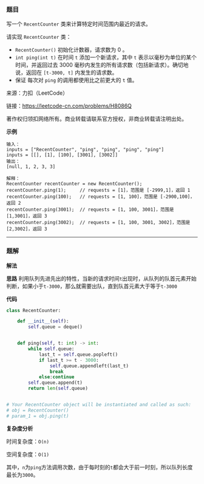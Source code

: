 ### 题目
写一个 `RecentCounter` 类来计算特定时间范围内最近的请求。

请实现 `RecentCounter` 类：

- `RecentCounter()` 初始化计数器，请求数为 0 。
- `int ping(int t)` 在时间 `t` 添加一个新请求，其中 `t` 表示以毫秒为单位的某个时间，并返回过去 3000 毫秒内发生的所有请求数（包括新请求）。确切地说，返回在 `[t-3000, t]` 内发生的请求数。
- 保证 每次对 `ping` 的调用都使用比之前更大的 `t` 值。

来源：力扣（LeetCode）

链接：https://leetcode-cn.com/problems/H8086Q

著作权归领扣网络所有。商业转载请联系官方授权，非商业转载请注明出处。


**示例**

```
输入：
inputs = ["RecentCounter", "ping", "ping", "ping", "ping"]
inputs = [[], [1], [100], [3001], [3002]]
输出：
[null, 1, 2, 3, 3]

解释：
RecentCounter recentCounter = new RecentCounter();
recentCounter.ping(1);     // requests = [1]，范围是 [-2999,1]，返回 1
recentCounter.ping(100);   // requests = [1, 100]，范围是 [-2900,100]，返回 2
recentCounter.ping(3001);  // requests = [1, 100, 3001]，范围是 [1,3001]，返回 3
recentCounter.ping(3002);  // requests = [1, 100, 3001, 3002]，范围是 [2,3002]，返回 3

```

------------
### 题解
**解法**

**思路**
利用队列先进先出的特性，当新的请求时间`t`出现时，从队列的队首元素开始判断，如果小于`t-3000`，那么就需要出队，直到队首元素大于等于`t-3000`

**代码**

```python
class RecentCounter:

    def __init__(self):
        self.queue = deque()


    def ping(self, t: int) -> int:
        while self.queue:
            last_t = self.queue.popleft()
            if last_t >= t - 3000:
                self.queue.appendleft(last_t)
                break
            else:continue
        self.queue.append(t)
        return len(self.queue)


# Your RecentCounter object will be instantiated and called as such:
# obj = RecentCounter()
# param_1 = obj.ping(t)
```

**复杂度分析**

时间复杂度：`O(n)`

空间复杂度：`O(1)`

其中，`n`为`ping`方法调用次数，由于每时刻的`t`都会大于前一时刻，所以队列长度最长为`3000`。